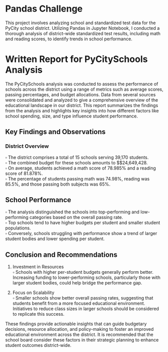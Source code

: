 # Pandas Challenge

This project involves analyzing school and standardized test data for the PyCity school district. Utilizing Pandas in Jupyter Notebook, I conducted a thorough analysis of district-wide standardized test results, including math and reading scores, to identify trends in school performance. 

# Written Report for PyCitySchools Analysis

The PyCitySchools analysis was conducted to assess the performance of schools across the district using a range of metrics such as average scores, passing percentages, and budget allocations. Data from several sources were consolidated and analyzed to give a comprehensive overview of the educational landscape in our district. This report summarizes the findings from the analysis and highlights key insights into how different factors like school spending, size, and type influence student performance.

## Key Findings and Observations

### District Overview<br>
:white_small_square: The district comprises a total of 15 schools serving 39,170 students.<br>
:white_small_square: The combined budget for these schools amounts to $$24,649,428.<br>
:white_small_square: On average, students achieved a math score of 78.985% and a reading score of 81.878%.<br>
:white_small_square: The percentage of students passing math was 74.98%, reading was 85.5%, and those passing both subjects was 65%.<br>

## School Performance<br>
:white_small_square: The analysis distinguished the schools into top-performing and low-performing categories based on the overall passing rate.<br>
:white_small_square: Top schools tend to have higher budgets per student and smaller student populations.<br>
:white_small_square: Conversely, schools struggling with performance show a trend of larger student bodies and lower spending per student.<br>

## Conclusion and Recommendations

1. Investment in Resources<br>
:white_small_square: Schools with higher per-student budgets generally perform better. Increasing funding to lower-performing schools, particularly those with larger student bodies, could help bridge the performance gap.

2. Focus on Scalability<br>
:white_small_square: Smaller schools show better overall passing rates, suggesting that students benefit from a more focused educational environment. Initiatives to reduce class sizes in larger schools should be considered to replicate this success.

These findings provide actionable insights that can guide budgetary decisions, resource allocation, and policy-making to foster an improved educational environment across the district. It is recommended that the school board consider these factors in their strategic planning to enhance student outcomes district-wide.
